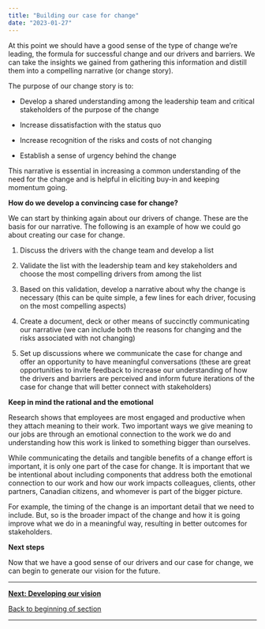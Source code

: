 ```yaml
---
title: "Building our case for change"
date: "2023-01-27"
---
```


At this point we should have a good sense of the type of change we’re leading, the formula for successful change and our drivers and barriers. We can take the insights we gained from gathering this information and distill them into a compelling narrative (or change story).

The purpose of our change story is to:

- Develop a shared understanding among the leadership team and critical stakeholders of the purpose of the change

- Increase dissatisfaction with the status quo

- Increase recognition of the risks and costs of not changing

- Establish a sense of urgency behind the change

This narrative is essential in increasing a common understanding of the need for the change and is helpful in eliciting buy-in and keeping momentum going.

**How do we develop a convincing case for change?**

We can start by thinking again about our drivers of change. These are the basis for our narrative. The following is an example of how we could go about creating our case for change.

1. Discuss the drivers with the change team and develop a list

3. Validate the list with the leadership team and key stakeholders and choose the most compelling drivers from among the list

5. Based on this validation, develop a narrative about why the change is necessary (this can be quite simple, a few lines for each driver, focusing on the most compelling aspects)

7. Create a document, deck or other means of succinctly communicating our narrative (we can include both the reasons for changing and the risks associated with not changing)

9. Set up discussions where we communicate the case for change and offer an opportunity to have meaningful conversations (these are great opportunities to invite feedback to increase our understanding of how the drivers and barriers are perceived and inform future iterations of the case for change that will better connect with stakeholders)

**Keep in mind the rational and the emotional**

Research shows that employees are most engaged and productive when they attach meaning to their work. Two important ways we give meaning to our jobs are through an emotional connection to the work we do and understanding how this work is linked to something bigger than ourselves.

While communicating the details and tangible benefits of a change effort is important, it is only one part of the case for change. It is important that we be intentional about including components that address both the emotional connection to our work and how our work impacts colleagues, clients, other partners, Canadian citizens, and whomever is part of the bigger picture.  

For example, the timing of the change is an important detail that we need to include. But, so is the broader impact of the change and how it is going improve what we do in a meaningful way, resulting in better outcomes for stakeholders.

**Next steps**  
  
Now that we have a good sense of our drivers and our case for change, we can begin to generate our vision for the future.

* * *

[****Next: Developing our vision****](https://articles.alpha.canada.ca/framework-for-leading-change/creating-our-vision-of-the-future/)

[Back to beginning of section](https://articles.alpha.canada.ca/framework-for-leading-change/laying-our-foundation-for-successful-change/)

* * *
